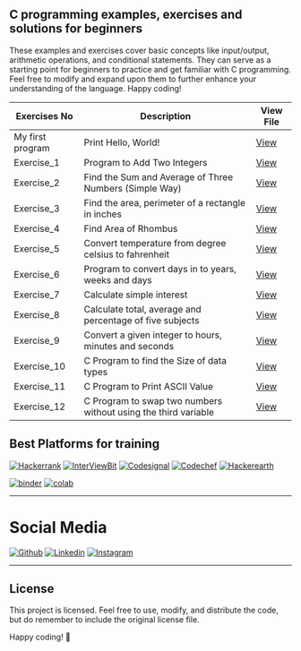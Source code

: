 ## C programming examples, exercises and solutions for beginners
These examples and exercises cover basic concepts like input/output, arithmetic operations, and conditional statements. They can serve as a starting point for beginners to practice and get familiar with C programming. Feel free to modify and expand upon them to further enhance your understanding of the language. Happy coding!


| **Exercises No** | **Description**                                                | **View File**                                                                                                 |
|------------------|----------------------------------------------------------------|---------------------------------------------------------------------------------------------------------------|
| My first program | Print Hello, World!                                            | [View](https://github.com/azharbinsagar/C_Programming_Tutorial/blob/main/Fundamentals/My%20first%20program.c) |
| Exercise_1       | Program to Add Two Integers                                    | [View](https://github.com/azharbinsagar/C_Programming_Tutorial/blob/main/Fundamentals/Exercise_1.c)           |
| Exercise_2       | Find the Sum and Average of Three Numbers (Simple Way)         | [View](https://github.com/azharbinsagar/C_Programming_Tutorial/blob/main/Fundamentals/Exercise_2.c)           |
| Exercise_3       | Find the area, perimeter of a rectangle in inches              | [View](https://github.com/azharbinsagar/C_Programming_Tutorial/blob/main/Fundamentals/Exercise_3.c)           |
| Exercise_4       | Find Area of Rhombus                                           | [View](https://github.com/azharbinsagar/C_Programming_Tutorial/blob/main/Fundamentals/Exercise_4.c)           |
| Exercise_5       | Convert temperature from degree celsius to fahrenheit          | [View](https://github.com/azharbinsagar/C_Programming_Tutorial/blob/main/Fundamentals/Exercise_5.c)           |
| Exercise_6       | Program to convert days in to years, weeks and days            | [View](https://github.com/azharbinsagar/C_Programming_Tutorial/blob/main/Fundamentals/Exercise_6.c)           |
| Exercise_7       | Calculate simple interest                                      | [View](https://github.com/azharbinsagar/C_Programming_Tutorial/blob/main/Fundamentals/Exercise_7.c)           |
| Exercise_8       | Calculate total, average and percentage of five subjects       | [View](https://github.com/azharbinsagar/C_Programming_Tutorial/blob/main/Fundamentals/Exercise_8.c)           |
| Exercise_9       | Convert a given integer to hours, minutes and seconds          | [View](https://github.com/azharbinsagar/C_Programming_Tutorial/blob/main/Fundamentals/Exercise_9.c)           |
| Exercise_10      | C Program to find the Size of data types                       | [View](https://github.com/azharbinsagar/C_Programming_Tutorial/blob/main/Fundamentals/Exercise_10.c)          |
| Exercise_11      | C Program to Print ASCII Value                                 | [View](https://github.com/azharbinsagar/C_Programming_Tutorial/blob/main/Fundamentals/Exercise_11.c)          |
| Exercise_12      | C Program to swap two numbers without using the third variable | [View](https://github.com/azharbinsagar/C_Programming_Tutorial/blob/main/Fundamentals/Exercise_12.c)          |


## Best Platforms for training

[![Hackerrank](https://img.shields.io/badge/-hackerrank-7cfc00?style=flat&labelColor=7cfc00&logo=hackerrank&logoColor=white)](https://www.hackerrank.com/dashboard)	
[![InterViewBit](https://img.shields.io/badge/-Interviewbit-87ceeb?style=flat&labelColor=87ceeb&logo=Interviewbit&logoColor=white)](https://www.interviewbit.com/practice/)
[![Codesignal](https://img.shields.io/badge/codesignal-blue.svg)](https://app.codesignal.com/login)	
[![Codechef](https://img.shields.io/badge/-Codechef-909090?style=flat&labelColor=909090&logo=Codechef&logoColor=white)](https://www.codechef.com/#students)
[![Hackerearth](https://img.shields.io/badge/hackerearth-purple.svg)](https://www.hackerearth.com/for-developers/)	


<p align="left"> 
<a href="https://mybinder.org/"><img src="https://mybinder.org/badge_logo.svg" alt="binder"/></a>
<a href="https://colab.research.google.com/github/"><img src="https://colab.research.google.com/assets/colab-badge.svg" alt="colab"/></a>
</p>     
 
---

# Social Media #
[![Github](https://img.shields.io/badge/-Github-000?style=flat&logo=Github&logoColor=white)](https://github.com/azharbinsagar/)
[![Linkedin](https://img.shields.io/badge/-LinkedIn-blue?style=flat&logo=Linkedin&logoColor=white)](https://www.linkedin.com/in/azhar-bin-sagar-123855122/)
[![Instagram](https://img.shields.io/badge/-instagram-E1306C?style=flat&logo=instagram&logoColor=white)](https://instagram.com/azharbinsagar?igshid=OGQ5ZDc2ODk2ZA==/)

---

## License

This project is licensed. Feel free to use, modify, and distribute the code, but do remember to include the original license file.

Happy coding! 🚀
